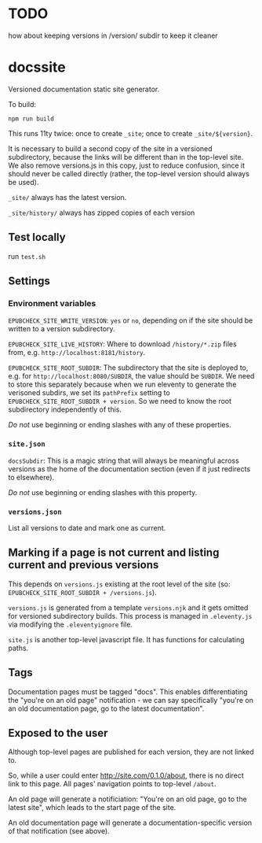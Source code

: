 # TODO

how about keeping versions in /version/ subdir to keep it cleaner


# docssite
Versioned documentation static site generator.

To build:

```
npm run build
```

This runs 11ty twice: once to create `_site`; once to create `_site/${version}`.

It is necessary to build a second copy of the site in a versioned subdirectory, because the links will be different than in the top-level site. We also remove versions.js in this copy, just to reduce confusion, since it should never be called directly (rather, the top-level version should always be used).

`_site/` always has the latest version. 

`_site/history/` always has zipped copies of each version

## Test locally

run `test.sh`

## Settings

### Environment variables

`EPUBCHECK_SITE_WRITE_VERSION`: `yes` or `no`, depending on if the site should be written to a version subdirectory.

`EPUBCHECK_SITE_LIVE_HISTORY`: Where to download `/history/*.zip` files from, e.g. `http://localhost:8181/history`.

`EPUBCHECK_SITE_ROOT_SUBDIR`: The subdirectory that the site is deployed to, e.g. for `http://localhost:8080/SUBDIR`, the value should be `SUBDIR`. We need to store this separately because when we run eleventy to generate the verisoned subdirs, we set its `pathPrefix` setting to `EPUBCHECK_SITE_ROOT_SUBDIR + version`. So we need to know the root subdirectory independently of this.

*Do not* use beginning or ending slashes with any of these properties.

### `site.json`

`docsSubdir`: This is a magic string that will always be meaningful across versions as the home of the documentation section (even if it just redirects to elsewhere).

*Do not* use beginning or ending slashes with this property.

### `versions.json`

List all versions to date and mark one as current.

## Marking if a page is not current and listing current and previous versions

This depends on `versions.js` existing at the root level of the site (so: `EPUBCHECK_SITE_ROOT_SUBDIR + /versions.js`). 

`versions.js` is generated from a template `versions.njk` and it gets omitted for versioned subdirectory builds. This process is managed in `.eleventy.js` via modifying the `.eleventyignore` file. 

`site.js` is another top-level javascript file. It has functions for calculating paths.

## Tags

Documentation pages must be tagged "docs". This enables differentiating the "you're on an old page" notification - we can say specifically "you're on an old documentation page, go to the latest documentation".

## Exposed to the user

Although top-level pages are published for each version, they are not linked to.

So, while a user could enter http://site.com/0.1.0/about, there is no direct link to this page. All pages' navigation points to top-level `/about`. 

An old page will generate a notificiation: "You're on an old page, go to the latest site", which leads to the start page of the site.

An old documentation page will generate a documentation-specific version of that notification (see above).
